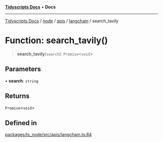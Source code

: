 [**Tidyscripts Docs**](../../../../../../../README.md) • **Docs**

***

[Tidyscripts Docs](../../../../../../../globals.md) / [node](../../../../../README.md) / [apis](../../../README.md) / [langchain](../README.md) / search\_tavily

# Function: search\_tavily()

> **search\_tavily**(`search`): `Promise`\<`void`\>

## Parameters

• **search**: `string`

## Returns

`Promise`\<`void`\>

## Defined in

[packages/ts\_node/src/apis/langchain.ts:84](https://github.com/sheunaluko/tidyscripts/blob/master/packages/ts_node/src/apis/langchain.ts#L84)
